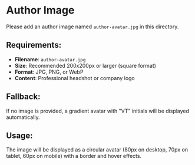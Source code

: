 # Author Image

Please add an author image named `author-avatar.jpg` in this directory.

## Requirements:
- **Filename**: `author-avatar.jpg`
- **Size**: Recommended 200x200px or larger (square format)
- **Format**: JPG, PNG, or WebP
- **Content**: Professional headshot or company logo

## Fallback:
If no image is provided, a gradient avatar with "VT" initials will be displayed automatically.

## Usage:
The image will be displayed as a circular avatar (80px on desktop, 70px on tablet, 60px on mobile) with a border and hover effects.